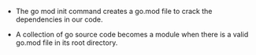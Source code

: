 * The go mod init command creates a go.mod file to crack the dependencies in our code. 

* A collection of go source code becomes a module when there is a valid go.mod file in its root directory. 
